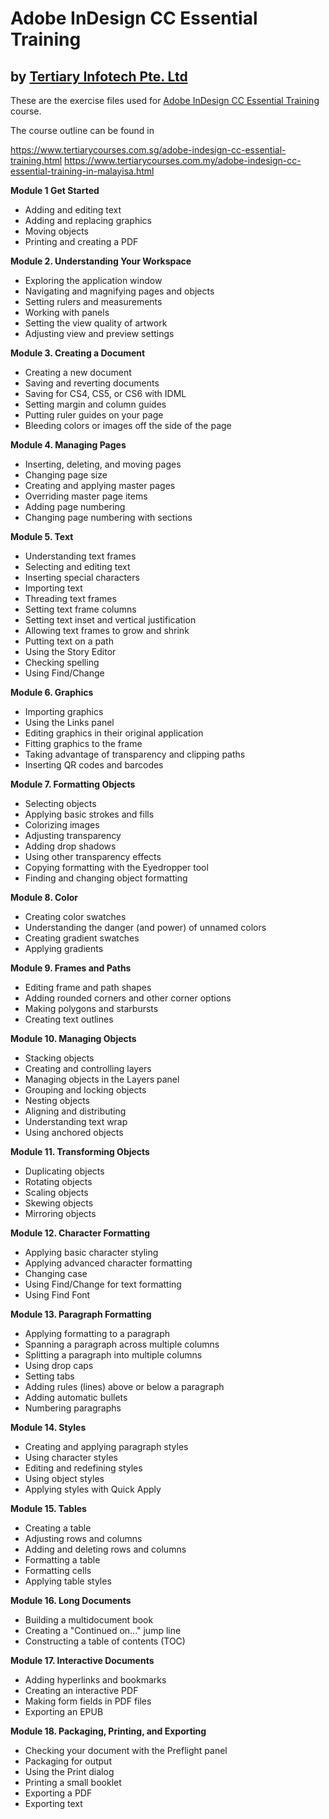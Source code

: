 # Adobe InDesign CC Essential Training
## by [Tertiary Infotech Pte. Ltd](https://www.tertiarycourses.com.sg/)

These are the exercise files used for [Adobe InDesign CC Essential Training](https://www.tertiarycourses.com.sg/adobe-indesign-cc-essential-training.html) course. 

The course outline can be found in 

https://www.tertiarycourses.com.sg/adobe-indesign-cc-essential-training.html
https://www.tertiarycourses.com.my/adobe-indesign-cc-essential-training-in-malayisa.html

<p><strong>Module 1 Get Started</strong></p>
<ul>
<li>Adding and editing text</li>
<li>Adding and replacing graphics</li>
<li>Moving objects&nbsp;</li>
<li>Printing and creating a PDF</li>
</ul>
<p><strong>Module 2. Understanding Your Workspace</strong></p>
<ul>
<li>Exploring the application window</li>
<li>Navigating and magnifying pages and objects</li>
<li>Setting rulers and measurements</li>
<li>Working with panels</li>
<li>Setting the view quality of artwork</li>
<li>Adjusting view and preview settings</li>
</ul>
<p><strong>Module 3. Creating a Document</strong></p>
<ul>
<li>Creating a new document&nbsp;</li>
<li>Saving and reverting documents&nbsp;</li>
<li>Saving for CS4, CS5, or CS6 with IDML</li>
<li>Setting margin and column guides&nbsp;</li>
<li>Putting ruler guides on your page</li>
<li>Bleeding colors or images off the side of the page</li>
</ul>
<p><strong>Module 4. Managing Pages</strong></p>
<ul>
<li>Inserting, deleting, and moving pages</li>
<li>Changing page size</li>
<li>Creating and applying master pages</li>
<li>Overriding master page items</li>
<li>Adding page numbering</li>
<li>Changing page numbering with sections</li>
</ul>
<p><strong>Module 5. Text</strong></p>
<ul>
<li>Understanding text frames</li>
<li>Selecting and editing text</li>
<li>Inserting special characters</li>
<li>Importing text</li>
<li>Threading text frames</li>
<li>Setting text frame columns</li>
<li>Setting text inset and vertical justification</li>
<li>Allowing text frames to grow and shrink</li>
<li>Putting text on a path</li>
<li>Using the Story Editor</li>
<li>Checking spelling</li>
<li>Using Find/Change</li>
</ul>
<p><strong>Module 6. Graphics</strong></p>
<ul>
<li>Importing graphics</li>
<li>Using the Links panel</li>
<li>Editing graphics in their original application</li>
<li>Fitting graphics to the frame</li>
<li>Taking advantage of transparency and clipping paths</li>
<li>Inserting QR codes and barcodes</li>
</ul>
<p><strong>Module 7. Formatting Objects</strong></p>
<ul>
<li>Selecting objects</li>
<li>Applying basic strokes and fills</li>
<li>Colorizing images</li>
<li>Adjusting transparency</li>
<li>Adding drop shadows</li>
<li>Using other transparency effects</li>
<li>Copying formatting with the Eyedropper tool</li>
<li>Finding and changing object formatting</li>
</ul>
<p><strong>Module 8. Color</strong></p>
<ul>
<li>Creating color swatches</li>
<li>Understanding the danger (and power) of unnamed colors</li>
<li>Creating gradient swatches</li>
<li>Applying gradients</li>
</ul>
<p><strong>Module 9. Frames and Paths</strong></p>
<ul>
<li>Editing frame and path shapes</li>
<li>Adding rounded corners and other corner options</li>
<li>Making polygons and starbursts</li>
<li>Creating text outlines</li>
</ul>
<p><strong>Module 10. Managing Objects</strong></p>
<ul>
<li>Stacking objects</li>
<li>Creating and controlling layers</li>
<li>Managing objects in the Layers panel</li>
<li>Grouping and locking objects</li>
<li>Nesting objects</li>
<li>Aligning and distributing</li>
<li>Understanding text wrap</li>
<li>Using anchored objects</li>
</ul>
<p><strong>Module 11. Transforming Objects</strong></p>
<ul>
<li>Duplicating objects</li>
<li>Rotating objects&nbsp;</li>
<li>Scaling objects</li>
<li>Skewing objects</li>
<li>Mirroring objects</li>
</ul>
<p><strong>Module 12. Character Formatting</strong></p>
<ul>
<li>Applying basic character styling</li>
<li>Applying advanced character formatting</li>
<li>Changing case</li>
<li>Using Find/Change for text formatting</li>
<li>Using Find Font</li>
</ul>
<p><strong>Module 13. Paragraph Formatting</strong></p>
<ul>
<li>Applying formatting to a paragraph</li>
<li>Spanning a paragraph across multiple columns</li>
<li>Splitting a paragraph into multiple columns</li>
<li>Using drop caps</li>
<li>Setting tabs</li>
<li>Adding rules (lines) above or below a paragraph</li>
<li>Adding automatic bullets</li>
<li>Numbering paragraphs</li>
</ul>
<p><strong>Module 14. Styles</strong></p>
<ul>
<li>Creating and applying paragraph styles</li>
<li>Using character styles</li>
<li>Editing and redefining styles</li>
<li>Using object styles</li>
<li>Applying styles with Quick Apply</li>
</ul>
<p><strong>Module 15. Tables</strong></p>
<ul>
<li>Creating a table</li>
<li>Adjusting rows and columns</li>
<li>Adding and deleting rows and columns</li>
<li>Formatting a table</li>
<li>Formatting cells</li>
<li>Applying table styles</li>
</ul>
<p><strong>Module 16. Long Documents</strong></p>
<ul>
<li>Building a multidocument book</li>
<li>Creating a "Continued on..." jump line</li>
<li>Constructing a table of contents (TOC)</li>
</ul>
<p><strong>Module 17. Interactive Documents</strong></p>
<ul>
<li>Adding hyperlinks and bookmarks&nbsp;</li>
<li>Creating an interactive PDF&nbsp;</li>
<li>Making form fields in PDF files&nbsp;</li>
<li>Exporting an EPUB&nbsp;</li>
</ul>
<p><strong>Module 18. Packaging, Printing, and Exporting</strong></p>
<ul>
<li>Checking your document with the Preflight panel&nbsp;</li>
<li>Packaging for output</li>
<li>Using the Print dialog</li>
<li>Printing a small booklet&nbsp;</li>
<li>Exporting a PDF&nbsp;</li>
<li>Exporting text</li>
</ul>
